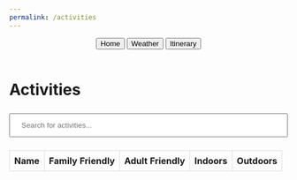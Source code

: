```yaml
---
permalink: /activities
---
```

<html lang="en">
<head>
<meta charset="UTF-8">
<meta name="viewport" content="width=device-width, initial-scale=1.0">
<title>Search Table</title>
<style>
    table {
        border-collapse: collapse;
        width: 100%;
    }
    th, td {
        border: 1px solid #ddd;
        padding: 8px;
        text-align: left;
    }
    tr:nth-child(even) {
        background-color: #f2f2f2;
    }
    input[type=text] {
        width: 100%;
        padding: 12px 20px;
        margin: 8px 0;
        box-sizing: border-box;
    }
</style>
</head>
<body class='sandiego-background'>
    <header class="header">
        <button onclick="goHome()" >Home</button>
        <button onclick="goWeather()">Weather</button>
        <button onclick="goItinerary()">Itinerary</button>
    </header>

<div id='activity-title-container'>
    <h1 class='title'>Activities</h1>
</div>

<input type="text" id="searchInput" onkeyup="searchTable()" placeholder="Search for activities...">
    <table id="activity-table">
        <thead>
            <tr>
                <th>Name</th>
                <th>Family Friendly</th>
                <th>Adult Friendly</th>
                <th>Indoors</th>
                <th>Outdoors</th>
            </tr>
        </thead>
        <tbody>
            <!-- Table body will be populated dynamically -->
        </tbody>
    </table>

<script>
function searchTable() {
    var input, filter, table, tr, td, i, txtValue;
    input = document.getElementById("searchInput");
    filter = input.value.toUpperCase();
    table = document.getElementById("activity-table");
    tr = table.getElementsByTagName("tr");

    for (i = 0; i < tr.length; i++) {
        td = tr[i].getElementsByTagName("td")[0]; // Change index to match the column you want to search
        if (td) {
            txtValue = td.textContent || td.innerText;
            if (txtValue.toUpperCase().indexOf(filter) > -1) {
                tr[i].style.display = "";
            } else {
                tr[i].style.display = "none";
            }
        }       
    }
}

function displayActivityTable() {
    let options = {
        method: 'GET',
        headers: {
            'Content-Type': 'application/json;charset=utf-8'
        },
    };
    fetch("http://127.0.0.1:8086/api/activities/", options)
    .then(response => {
        if (response.ok) {
            return response.json();
        } else {
            throw new Error('Network response was not ok.');
        }
    })
    .then(data => {
        const tableBody = document.querySelector("#activity-table tbody");
        tableBody.innerHTML = ""; // Clear the existing table data
        data.forEach(activity => {
            const row = tableBody.insertRow();
            const nameCell = row.insertCell(0);
            const familyFriendlyCell = row.insertCell(1);
            const adultFriendlyCell = row.insertCell(2);
            const indoorsCell = row.insertCell(3);
            const outdoorsCell = row.insertCell(4);
                
            nameCell.textContent = activity.name;
            familyFriendlyCell.textContent = activity.family;
            adultFriendlyCell.textContent = activity.adult;
            indoorsCell.textContent = activity.indoors;
            outdoorsCell.textContent = activity.outdoors;
        });
    })
    .catch(error => {
        console.error('Error:', error);
        alert(error);
    });
}


window.onload = displayActivityTable;
</script>